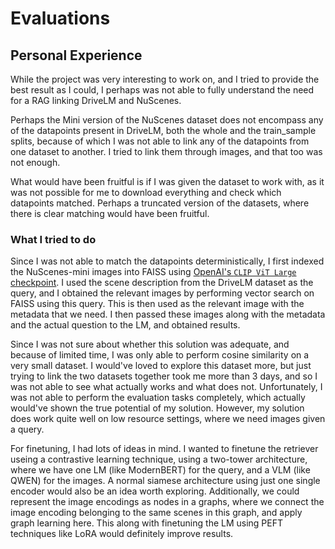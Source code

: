# Evaluations

## Personal Experience

While the project was very interesting to work on, and I tried to provide the best result as I could, I perhaps was not able to fully understand the need for a RAG linking DriveLM and NuScenes.

Perhaps the Mini version of the NuScenes dataset does not encompass any of the datapoints present in DriveLM, both the whole and the train_sample splits, because of which I was not able to link any of the datapoints from one dataset to another. I tried to link them through images, and that too was not enough.

What would have been fruitful is if I was given the dataset to work with, as it was not possible for me to download everything and check which datapoints matched. Perhaps a truncated version of the datasets, where there is clear matching would have been fruitful.

### What I tried to do

Since I was not able to match the datapoints deterministically, I first indexed the NuScenes-mini images into FAISS using [OpenAI's `CLIP ViT Large` checkpoint](https://huggingface.co/openai/clip-vit-large-patch14). I used the scene description from the DriveLM dataset as the query, and I obtained the relevant images by performing vector search on FAISS using this query. This is then used as the relevant image with the metadata that we need. I then passed these images along with the metadata and the actual question to the LM, and obtained results.

Since I was not sure about whether this solution was adequate, and because of limited time, I was only able to perform cosine similarity on a very small dataset. I would've loved to explore this dataset more, but just trying to link the two datasets together took me more than 3 days, and so I was not able to see what actually works and what does not. Unfortunately, I was not able to perform the evaluation tasks completely, which actually would've shown the true potential of my solution. However, my solution does work quite well on low resource settings, where we need images given a query.

For finetuning, I had lots of ideas in mind. I wanted to finetune the retriever useing a contrastive learning technique, using a two-tower architecture, where we have one LM (like ModernBERT) for the query, and a VLM (like QWEN) for the images. A normal siamese architecture using just one single encoder would also be an idea worth exploring. Additionally, we could represent the image encodings as nodes in a graphs, where we connect the image encoding belonging to the same scenes in this graph, and apply graph learning here. This along with finetuning the LM using PEFT techniques like LoRA would definitely improve results.


